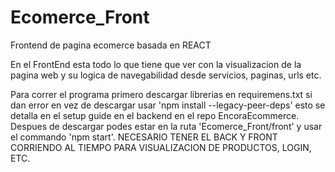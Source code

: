 # Ecomerce_Front
Frontend de pagina ecomerce basada en REACT

En el FrontEnd esta todo lo que tiene que ver con la visualizacion de la pagina web y su logica de navegabilidad desde servicios, paginas, urls etc.

Para correr el programa primero descargar librerias en requiremens.txt si dan error en vez de descargar usar 'npm install <package-name> --legacy-peer-deps' esto se detalla en el setup guide en el backend en el repo EncoraEcommerce. Despues de descargar podes estar en la ruta 'Ecomerce_Front/front' y usar el commando 'npm start'. NECESARIO TENER EL BACK Y FRONT CORRIENDO AL TIEMPO PARA VISUALIZACION DE PRODUCTOS, LOGIN, ETC.